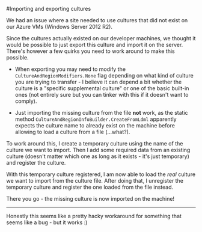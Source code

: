 #Importing and exporting cultures

We had an issue where a site needed to use cultures that did not exist on our Azure VMs (Windows Server 2012 R2).

Since the cultures actually existed on our developer machines, we thought it would be possible to just export this culture and import it on the server.
There's however a few quirks you need to work around to make this possible.

- When exporting you may need to modify the `CultureAndRegionModifiers.None` flag depending on what kind of culture you are trying to transfer - I believe it can depend a bit whether the culture is a "specific supplemental culture" or one of the basic built-in ones (not entirely sure but you can tinker with this if it doesn't want to comply).

- Just importing the missing culture from the file **not** work, as the static method `CultureAndRegionInfoBuilder.CreateFromLdml` apparently expects the culture name to already exist on the machine before allowing to load a culture from a file (...what?).

To work around this, I create a temporary culture using the name of the culture we want to import. Then I add some required data from an existing culture (doesn't matter which one as long as it exists - it's just temporary) and register the culture.

With this temporary culture registered, I am now able to load the *real* culture we want to import from the culture file. After doing that, I unregister the temporary culture and register the one loaded from the file instead.

There you go - the missing culture is now imported on the machine!

---

Honestly this seems like a pretty hacky workaround for something that seems like a bug - but it works :)
